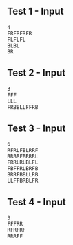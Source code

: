 ## Test 1 - Input
```
4
FRFRFRFR
FLFLFL
BLBL
BR

```

## Test 2 - Input
```
3
FFF
LLL
FRBBLLFFRB

```

## Test 3 - Input
```
6
RFRLFBLRRF
RRBRFBRRRL
FRRLRLBLFL
FBFFRLBRFB
BRRFBBLLRB
LLFFBRBLFR

```

## Test 4 - Input
```
3
FFFRR
RFRFRF
RRRFF

```